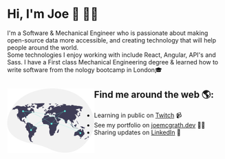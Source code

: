 # Hi, I'm Joe 👋 👨‍💻


I'm a Software & Mechanical Engineer who is passionate about making open-source data more accessible, and creating technology that will help people around the world. <br />
Some technologies I enjoy working with include React, Angular, API's and Sass. I have a First class Mechanical Engineering degree & learned how to write software from the nology bootcamp in London🎓

## Find me around the web 🌎: <a href="https://www.linkedin.com/in/joseph-daniel-mcgrath/"><img align="left" height="150" padding="20" margin="20" src="https://raw.githubusercontent.com/jdmcgrath/jdmcgrath/44ee783a22836f0b1b653a725e0ab9c77e93afe6/world.svg"></a>
- Learning in public on <a href="https://www.twitch.tv/joebi1kenobi">Twitch</a> 📹
- See my portfolio on <a href="https://joemcgrath.dev/">joemcgrath.dev</a> ✍🏾
- Sharing updates on <a href="https://www.linkedin.com/in/joseph-daniel-mcgrath/">LinkedIn</a> 💼
